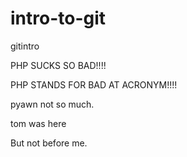 intro-to-git
============

gitintro

PHP SUCKS SO BAD!!!!

PHP STANDS FOR BAD AT ACRONYM!!!!

pyawn not so much.

tom was here

But not before me.
